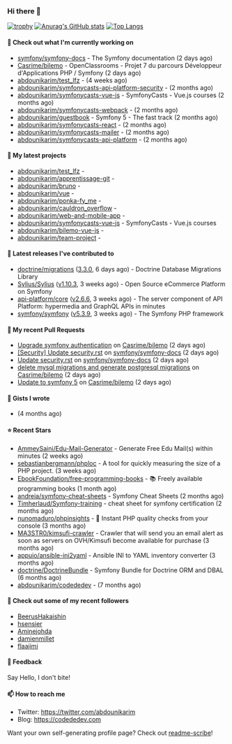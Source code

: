 ### Hi there 👋

[![trophy](https://github-profile-trophy.vercel.app/?username=abdounikarim&theme=onestar&row=1&column=7&no-frame=true&margin-w=13)](https://github.com/ryo-ma/github-profile-trophy)
[![Anurag's GitHub stats](https://github-readme-stats.vercel.app/api?username=abdounikarim&show_icons=true&theme=dark&count_private=true&hide_border=true)](https://github.com/anuraghazra/github-readme-stats)
[![Top Langs](https://github-readme-stats.vercel.app/api/top-langs/?username=abdounikarim&langs_count=8&layout=compact&theme=dark&hide_border=true)](https://github.com/anuraghazra/github-readme-stats)

#### 👷 Check out what I'm currently working on

- [symfony/symfony-docs](https://github.com/symfony/symfony-docs) - The Symfony documentation (2 days ago)
- [Casrime/bilemo](https://github.com/Casrime/bilemo) - OpenClassrooms - Projet 7 du parcours Développeur d&#39;Applications PHP / Symfony (2 days ago)
- [abdounikarim/test_lfz](https://github.com/abdounikarim/test_lfz) -  (4 weeks ago)
- [abdounikarim/symfonycasts-api-platform-security](https://github.com/abdounikarim/symfonycasts-api-platform-security) -  (2 months ago)
- [abdounikarim/symfonycasts-vue-js](https://github.com/abdounikarim/symfonycasts-vue-js) - SymfonyCasts - Vue.js courses (2 months ago)
- [abdounikarim/symfonycasts-webpack](https://github.com/abdounikarim/symfonycasts-webpack) -  (2 months ago)
- [abdounikarim/guestbook](https://github.com/abdounikarim/guestbook) - Symfony 5 - The fast track (2 months ago)
- [abdounikarim/symfonycasts-react](https://github.com/abdounikarim/symfonycasts-react) -  (2 months ago)
- [abdounikarim/symfonycasts-mailer](https://github.com/abdounikarim/symfonycasts-mailer) -  (2 months ago)
- [abdounikarim/symfonycasts-api-platform](https://github.com/abdounikarim/symfonycasts-api-platform) -  (2 months ago)

#### 🌱 My latest projects

- [abdounikarim/test_lfz](https://github.com/abdounikarim/test_lfz) - 
- [abdounikarim/apprentissage-git](https://github.com/abdounikarim/apprentissage-git) - 
- [abdounikarim/bruno](https://github.com/abdounikarim/bruno) - 
- [abdounikarim/vue](https://github.com/abdounikarim/vue) - 
- [abdounikarim/ponka-fy_me](https://github.com/abdounikarim/ponka-fy_me) - 
- [abdounikarim/cauldron_overflow](https://github.com/abdounikarim/cauldron_overflow) - 
- [abdounikarim/web-and-mobile-app](https://github.com/abdounikarim/web-and-mobile-app) - 
- [abdounikarim/symfonycasts-vue-js](https://github.com/abdounikarim/symfonycasts-vue-js) - SymfonyCasts - Vue.js courses
- [abdounikarim/bilemo-vue-js](https://github.com/abdounikarim/bilemo-vue-js) - 
- [abdounikarim/team-project](https://github.com/abdounikarim/team-project) - 

#### 🔭 Latest releases I've contributed to

- [doctrine/migrations](https://github.com/doctrine/migrations) ([3.3.0](https://github.com/doctrine/migrations/releases/tag/3.3.0), 6 days ago) - Doctrine Database Migrations Library
- [Sylius/Sylius](https://github.com/Sylius/Sylius) ([v1.10.3](https://github.com/Sylius/Sylius/releases/tag/v1.10.3), 3 weeks ago) - Open Source eCommerce Platform on Symfony
- [api-platform/core](https://github.com/api-platform/core) ([v2.6.6](https://github.com/api-platform/core/releases/tag/v2.6.6), 3 weeks ago) - The server component of API Platform: hypermedia and GraphQL APIs in minutes
- [symfony/symfony](https://github.com/symfony/symfony) ([v5.3.9](https://github.com/symfony/symfony/releases/tag/v5.3.9), 3 weeks ago) - The Symfony PHP framework

#### 🔨 My recent Pull Requests

- [Upgrade symfony authentication](https://github.com/Casrime/bilemo/pull/35) on [Casrime/bilemo](https://github.com/Casrime/bilemo) (2 days ago)
- [[Security] Update security.rst](https://github.com/symfony/symfony-docs/pull/15954) on [symfony/symfony-docs](https://github.com/symfony/symfony-docs) (2 days ago)
- [Update security.rst](https://github.com/symfony/symfony-docs/pull/15953) on [symfony/symfony-docs](https://github.com/symfony/symfony-docs) (2 days ago)
- [delete mysql migrations and generate postgresql migrations](https://github.com/Casrime/bilemo/pull/33) on [Casrime/bilemo](https://github.com/Casrime/bilemo) (2 days ago)
- [Update to symfony 5](https://github.com/Casrime/bilemo/pull/32) on [Casrime/bilemo](https://github.com/Casrime/bilemo) (2 days ago)

#### 📓 Gists I wrote

- [](https://gist.github.com/b237278802559acb0bcf1e2516ba718e) (4 months ago)

#### ⭐ Recent Stars

- [AmmeySaini/Edu-Mail-Generator](https://github.com/AmmeySaini/Edu-Mail-Generator) - Generate Free Edu Mail(s) within minutes (2 weeks ago)
- [sebastianbergmann/phploc](https://github.com/sebastianbergmann/phploc) - A tool for quickly measuring the size of a PHP project. (3 weeks ago)
- [EbookFoundation/free-programming-books](https://github.com/EbookFoundation/free-programming-books) - :books: Freely available programming books (1 month ago)
- [andreia/symfony-cheat-sheets](https://github.com/andreia/symfony-cheat-sheets) - Symfony Cheat Sheets (2 months ago)
- [Timherlaud/Symfony-training](https://github.com/Timherlaud/Symfony-training) - cheat sheet for symfony certification (2 months ago)
- [nunomaduro/phpinsights](https://github.com/nunomaduro/phpinsights) - 🔰 Instant PHP quality checks from your console (3 months ago)
- [MA3STR0/kimsufi-crawler](https://github.com/MA3STR0/kimsufi-crawler) - Crawler that will send you an email alert as soon as servers on OVH/Kimsufi become available for purchase (3 months ago)
- [appuio/ansible-ini2yaml](https://github.com/appuio/ansible-ini2yaml) - Ansible INI to YAML inventory converter (3 months ago)
- [doctrine/DoctrineBundle](https://github.com/doctrine/DoctrineBundle) - Symfony Bundle for Doctrine ORM and DBAL (6 months ago)
- [abdounikarim/codededev](https://github.com/abdounikarim/codededev) -  (7 months ago)

#### 👯 Check out some of my recent followers

- [BeerusHakaishin](https://github.com/BeerusHakaishin)
- [hsensier](https://github.com/hsensier)
- [Aminejohda](https://github.com/Aminejohda)
- [damienmillet](https://github.com/damienmillet)
- [flaajimi](https://github.com/flaajimi)

#### 💬 Feedback

Say Hello, I don't bite!

#### 📫 How to reach me

- Twitter: https://twitter.com/abdounikarim
- Blog: https://codededev.com

Want your own self-generating profile page? Check out [readme-scribe](https://github.com/muesli/readme-scribe)!
